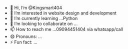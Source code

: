 - 👋 Hi, I’m @Kingsmart404
- 👀 I’m interested in website design and development
- 🌱 I’m currently learning ...Python
- 💞️ I’m looking to collaborate on ...
- 📫 How to reach me ...09094451404 via whatsapp/call
- 😄 Pronouns: ...
- ⚡ Fun fact: ...

<!---
Kingsmart404/Kingsmart404 is a ✨ special ✨ repository because its `README.md` (this file) appears on your GitHub profile.
You can click the Preview link to take a look at your changes.
--->
